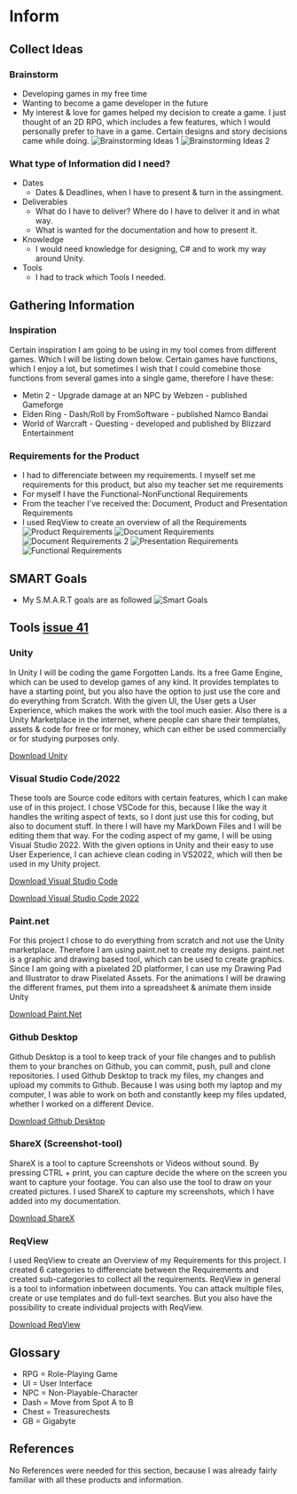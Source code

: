 # Inform
## Collect Ideas
### Brainstorm
* Developing games in my free time
* Wanting to become a game developer in the future
* My interest & love for games helped my decision to create a game. I just thought of an 2D RPG, which includes a few features, which I would personally prefer to have in a game. Certain designs and story decisions came while doing.
![Brainstorming Ideas 1][BR01]
![Brainstorming Ideas 2][BR02]

### What type of Information did I need?
* Dates
    * Dates & Deadlines, when I have to present & turn in the assingment.
* Deliverables
    * What do I have to deliver? Where do I have to deliver it and in what way.
    * What is wanted for the documentation and how to present it.
* Knowledge
    * I would need knowledge for designing, C# and to work my way around Unity.
* Tools
    * I had to track which Tools I needed.

## Gathering Information

### Inspiration
Certain inspiration I am going to be using in my tool comes from different games. Which I will be listing down below. Certain games have functions, which I enjoy a lot, but sometimes I wish that I could comebine those functions from several games into a single game, therefore I have these:
* Metin 2 - Upgrade damage at an NPC by Webzen - published Gameforge
* Elden Ring - Dash/Roll by FromSoftware - published Namco Bandai
* World of Warcraft - Questing - developed and published by Blizzard Entertainment

### Requirements for the Product
* I had to differenciate between my requirements. I myself set me requirements for this product, but also my teacher set me requirements
* For myself I have the Functional-NonFunctional Requirements
* From the teacher I've received the: Document, Product and Presentation Requirements
* I used ReqView to create an overview of all the Requirements
![Product Requirements][PDR]
![Document Requirements][DR01]
![Document Requirements 2][DR02]
![Presentation Requirements][PR]
![Functional Requirements][FR]


## SMART Goals
* My S.M.A.R.T goals are as followed
![Smart Goals][SG]

## Tools [issue 41]

### Unity
In Unity I will be coding the game Forgotten Lands. Its a free Game Engine, which can be used to develop games of any kind. It provides templates to have a starting point, but you also have the option to just use the core and do everything from Scratch. With the given UI, the User gets a User Experience, which makes the work with the tool much easier. Also there is a Unity Marketplace in the internet, where people can share their templates, assets & code for free or for money, which can either be used commercially or for studying purposes only.

[Download Unity](https://unity.com/download)

### Visual Studio Code/2022
These tools are Source code editors with certain features, which I can make use of in this project. I chose VSCode for this, because I like the way it handles the writing aspect of texts, so I dont just use this for coding, but also to document stuff. In there I will have my MarkDown Files and I will be editing them that way. For the coding aspect of my game, I will be using Visual Studio 2022. With the given options in Unity and their easy to use User Experience, I can achieve clean coding in VS2022, which will then be used in my Unity project.

[Download Visual Studio Code](https://code.visualstudio.com/Download)

[Download Visual Studio Code 2022](https://visualstudio.microsoft.com/de/downloads/)

### Paint.net
For this project I chose to do everything from scratch and not use the Unity marketplace. Therefore I am using paint.net to create my designs. paint.net is a graphic and drawing based tool, which can be used to create graphics. Since I am going with a pixelated 2D platformer, I can use my Drawing Pad and Illustrator to draw Pixelated Assets. For the animations I will be drawing the different frames, put them into a spreadsheet & animate them inside Unity

[Download Paint.Net](https://www.getpaint.net/download.html)

### Github Desktop
Github Desktop is a tool to keep track of your file changes and to publish them to your branches on Github, you can commit, push, pull and clone repositories. I used Github Desktop to track my files, my changes and upload my commits to Github. Because I was using both my laptop and my computer, I was able to work on both and constantly keep my files updated, whether I worked on a different Device.

[Download Github Desktop](https://desktop.github.com/download/)

### ShareX (Screenshot-tool)
ShareX is a tool to capture Screenshots or Videos without sound. By pressing CTRL + print, you can capture decide the where on the screen you want to capture your footage. You can also use the tool to draw on your created pictures. I used ShareX to capture my screenshots, which I have added into my documentation.

[Download ShareX](https://getsharex.com/downloads)

### ReqView
I used ReqView to create an Overview of my Requirements for this project. I created 6 categories to differenciate between the Requirements and created sub-categories to collect all the requirements. ReqView in general is a tool to information inbetween documents. You can attack multiple files, create or use templates and do full-text searches. But you also have the possibility to create individual projects with ReqView.

[Download ReqView](https://www.reqview.com/download/)

## Glossary
* RPG = Role-Playing Game
* UI = User Interface
* NPC = Non-Playable-Character
* Dash = Move from Spot A to B
* Chest = Treasurechests
* GB = Gigabyte


## References
No References were needed for this section, because I was already fairly familiar with all these products and information.


[issue 41]: https://github.com/MysterionNY/m431_ap24a_ForgottenLands/issues/41

[BR01]: ../02_Resources/Images/01_Brainstorm1.jpg
[BR02]: ../02_Resources/Images/01_Brainstorm2.jpg

[DR01]: ../02_Resources/Images/01_DocumentRequirements01.png
[DR02]: ../02_Resources/Images/01_DocumentRequirements02.png
[FR]: ../02_Resources/Images/01_FunctionalRequirements.png
[PR]: ../02_Resources/Images/01_PresentationRequirements.png
[PDR]: ../02_Resources/Images/01_ProductRequirements.png
[SG]: ../02_Resources/Images/01_SmartGoals.png
